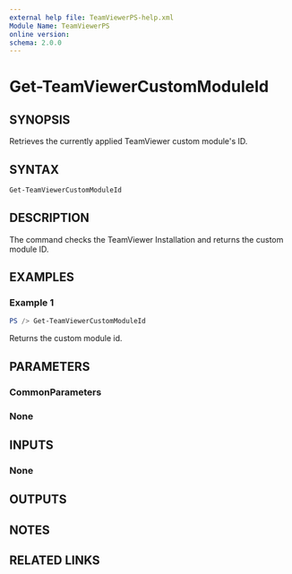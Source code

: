 ```yaml
---
external help file: TeamViewerPS-help.xml
Module Name: TeamViewerPS
online version:
schema: 2.0.0
---
```


# Get-TeamViewerCustomModuleId

## SYNOPSIS

Retrieves the currently applied TeamViewer custom module's ID.

## SYNTAX

```powershell
Get-TeamViewerCustomModuleId
```

## DESCRIPTION

The command checks the TeamViewer Installation and returns the custom module ID.

## EXAMPLES

### Example 1

```powershell
PS /> Get-TeamViewerCustomModuleId
```

Returns the custom module id.

## PARAMETERS

### CommonParameters

### None

## INPUTS

### None

## OUTPUTS

## NOTES

## RELATED LINKS
